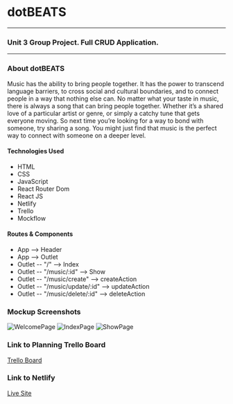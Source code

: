 # dotBEATS
***
### Unit 3 Group Project. Full CRUD Application.
***
### About dotBEATS
Music has the ability to bring people together. It has the power to transcend language barriers, to cross social and cultural boundaries, and to connect people in a way that nothing else can. No matter what your taste in music, there is always a song that can bring people together. Whether it’s a shared love of a particular artist or genre, or simply a catchy tune that gets everyone moving. So next time you’re looking for a way to bond with someone, try sharing a song. You might just find that music is the perfect way to connect with someone on a deeper level.

#### Technologies Used
- HTML
- CSS
- JavaScript
- React Router Dom
- React JS
- Netlify
- Trello
- Mockflow


 #### Routes & Components
- App --> Header 
- App --> Outlet 
- Outlet -- "/" --> Index
- Outlet -- "/music/:id" --> Show
- Outlet -- "/music/create" --> createAction
- Outlet -- "/music/update/:id" --> updateAction
- Outlet -- "/music/delete/:id" --> deleteAction

### Mockup Screenshots
![WelcomePage](https://i.imgur.com/QqeuhfB.png)
![IndexPage](https://i.imgur.com/Q7U5kli.png)
![ShowPage](https://i.imgur.com/6ZPMb9M.png)

### Link to Planning Trello Board
[Trello Board](https://trello.com/b/R18LUIEC/project-3)

### Link to Netlify 
[Live Site](https://reliable-marzipan-f9fc1b.netlify.app/)